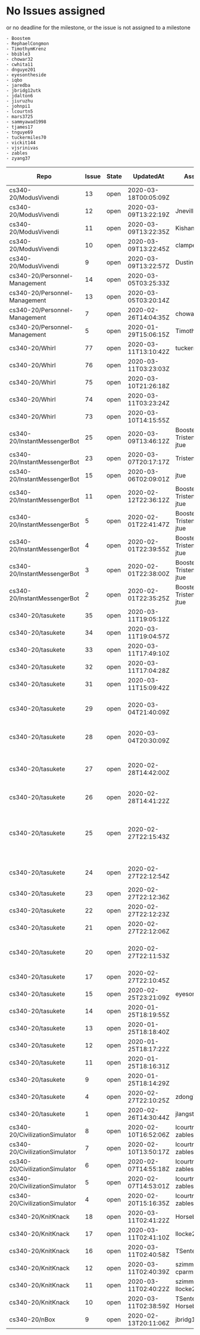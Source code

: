 # No Issues assigned
or no deadline for the milestone, or the issue is not assigned to a milestone

    - Boostem
    - RephaelCongmon
    - TimothymKrenz
    - bbible3
    - chowar32
    - cwhita11
    - dnguye201
    - eyesontheside
    - iqbo
    - jaredba
    - jbridg12utk
    - jdalton6
    - jiuruzhu
    - johnpi1
    - lcourtn5
    - mars3725
    - sammyawad1998
    - tjames17
    - tnguye69
    - tuckermiles70
    - vickit144
    - vjsrinivas
    - zables
    - zyang37

|Repo|Issue|State|UpdatedAt|Assignee|Milestone Due|Labels|Title|
|-|-|-|-|-|-|-|-|
|cs340-20/ModusVivendi|13|open|2020-03-18T00:05:09Z||None|,dependencies|Bump minimist from 1.2.0 to 1.2.5
|cs340-20/ModusVivendi|12|open|2020-03-09T13:22:19Z|Jneville0815|2020-03-16T07:00:00Z||integrate database
|cs340-20/ModusVivendi|11|open|2020-03-09T13:22:35Z|Kishan1029|2020-03-16T07:00:00Z||look into mongodb to store users
|cs340-20/ModusVivendi|10|open|2020-03-09T13:22:45Z|clampe1|2020-03-16T07:00:00Z||improve front-end design
|cs340-20/ModusVivendi|9|open|2020-03-09T13:22:57Z|DustinCraig|2020-03-16T07:00:00Z||get authentication system working
|cs340-20/Personnel-Management|14|open|2020-03-05T03:25:33Z||None||messaging front/back-end
|cs340-20/Personnel-Management|13|open|2020-03-05T03:20:14Z||None||Events backend
|cs340-20/Personnel-Management|7|open|2020-02-26T14:04:35Z|chowar32|None||Login options
|cs340-20/Personnel-Management|5|open|2020-01-29T15:06:15Z|TimothymKrenz|None||Messaging: Front End
|cs340-20/Whirl|77|open|2020-03-11T13:10:42Z|tuckermiles70|None||Potentially change to circle avatar on profile page
|cs340-20/Whirl|76|open|2020-03-11T03:23:03Z||None||Populate profile page ride list with data from Firestore DB
|cs340-20/Whirl|75|open|2020-03-10T21:26:18Z||None||Update app launcher icon
|cs340-20/Whirl|74|open|2020-03-11T03:23:24Z||None||Populate ride list with data from Firestore DB
|cs340-20/Whirl|73|open|2020-03-10T14:15:55Z||None||Splash screen
|cs340-20/InstantMessengerBot|25|open|2020-03-09T13:46:12Z|Boostem Tristen-Finley jtue|None|,Bot,QOL|help functions 
|cs340-20/InstantMessengerBot|23|open|2020-03-07T20:17:17Z|Tristen-Finley|2020-03-08T08:00:00Z|,Moderator|kick/ban/timeout functions
|cs340-20/InstantMessengerBot|15|open|2020-03-06T02:09:01Z|jtue|2020-03-08T08:00:00Z|,Bot,QOL|Add/Create text channels with a command
|cs340-20/InstantMessengerBot|11|open|2020-02-12T22:36:12Z|Boostem Tristen-Finley jtue|None|,QOL|Squad Up
|cs340-20/InstantMessengerBot|5|open|2020-02-01T22:41:47Z|Boostem Tristen-Finley jtue|None|,Moderator|Remove attempted phishing/scam links
|cs340-20/InstantMessengerBot|4|open|2020-02-01T22:39:55Z|Boostem Tristen-Finley jtue|None|,Game|Hangman game
|cs340-20/InstantMessengerBot|3|open|2020-02-01T22:38:00Z|Boostem Tristen-Finley jtue|None|,QOL|text meme editor
|cs340-20/InstantMessengerBot|2|open|2020-02-01T22:35:25Z|Boostem Tristen-Finley jtue|None|,QOL|Picture Meme editor
|cs340-20/tasukete|35|open|2020-03-11T19:05:12Z||None||Add tagging system
|cs340-20/tasukete|34|open|2020-03-11T19:04:57Z||None||Add notification system
|cs340-20/tasukete|33|open|2020-03-11T17:49:10Z||None||fix bug language prompt shows up after signin
|cs340-20/tasukete|32|open|2020-03-11T17:04:28Z||None||Force auto redirect from http to https... .htaccess?
|cs340-20/tasukete|31|open|2020-03-11T15:09:42Z||None||Code to make sure user profile displayname / posts are not zero...
|cs340-20/tasukete|29|open|2020-03-04T21:40:09Z||None||Write regex for username detection & finish RENDERUSERBUTTON($username) in posthost.php
|cs340-20/tasukete|28|open|2020-03-04T20:30:09Z||None||Create auto updating function for once a comment is posted on userposts
|cs340-20/tasukete|27|open|2020-02-28T14:42:00Z||None||Make function in AJAX to dynamically load (n) more posts onto the user's feed via the PRINTPOSTS functionality (may need to be expanded)
|cs340-20/tasukete|26|open|2020-02-28T14:41:22Z||None||Create individual user's profile page (eg profiles/?user=twango)
|cs340-20/tasukete|25|open|2020-02-27T22:15:43Z||None||Create function to convert timestamp to better readable format (ie "Ten minutes ago... ten seconds ago. More than 24 hours should be just a formatted datestamp e.g. (2020/2/4 11:30PM)
|cs340-20/tasukete|24|open|2020-02-27T22:12:54Z||None||Display flag by users posts' that equals their language preference via bootstrap
|cs340-20/tasukete|23|open|2020-02-27T22:12:36Z||None||Auto-translate feature below posts
|cs340-20/tasukete|22|open|2020-02-27T22:12:23Z||None||Profile photo upload PHP
|cs340-20/tasukete|21|open|2020-02-27T22:12:06Z||None||Setup styling for allowing photos in posts
|cs340-20/tasukete|20|open|2020-02-27T22:11:53Z||None||Setup styling for comments (threads under posts... each post has a "reply" button that makes a "reply" form appear)
|cs340-20/tasukete|17|open|2020-02-27T22:10:45Z||None||Link create/update profile page with SQL functions so it works
|cs340-20/tasukete|15|open|2020-02-25T23:21:09Z|eyesontheside|None||Apply better bootstrap styling to the signup error message 
|cs340-20/tasukete|14|open|2020-01-25T18:19:55Z||None|,enhancement|Enable photo posting
|cs340-20/tasukete|13|open|2020-01-25T18:18:40Z||None|,enhancement|Enable auto-translating via google translate
|cs340-20/tasukete|12|open|2020-01-25T18:17:22Z||None|,enhancement|Create back-end for instant messaging
|cs340-20/tasukete|11|open|2020-01-25T18:16:31Z||None|,enhancement|User interface for instant messaging
|cs340-20/tasukete|9|open|2020-01-25T18:14:29Z||None|,enhancement|Create user interface for profiles
|cs340-20/tasukete|4|open|2020-02-27T22:10:25Z|zdong7|2020-02-14T08:00:00Z|,enhancement|Set up the database table to hold posts and comments
|cs340-20/tasukete|1|open|2020-02-26T14:30:44Z|jlangst6|2020-02-14T08:00:00Z|,enhancement|Secure the database
|cs340-20/CivilizationSimulator|8|open|2020-02-10T16:52:06Z|lcourtn5 iqbo zables|None||Birth Rules (Advanced)
|cs340-20/CivilizationSimulator|7|open|2020-02-10T13:50:17Z|lcourtn5 iqbo zables|None||Death Rule (Advanced)
|cs340-20/CivilizationSimulator|6|open|2020-02-07T14:55:18Z|lcourtn5 iqbo zables|None||Improving the Menu UI
|cs340-20/CivilizationSimulator|5|open|2020-02-07T14:53:01Z|lcourtn5 iqbo zables|None||Random rules (basic)
|cs340-20/CivilizationSimulator|4|open|2020-02-20T15:16:35Z|lcourtn5 iqbo zables|None||Death Rules (Basic)
|cs340-20/KnitKnack|18|open|2020-03-11T02:41:22Z|Horseburgh|2020-03-13T07:00:00Z|,enhancement|create project button functionality
|cs340-20/KnitKnack|17|open|2020-03-11T02:41:10Z|llocke2|2020-03-13T07:00:00Z|,documentation|create status report
|cs340-20/KnitKnack|16|open|2020-03-11T02:40:58Z|TSenter|2020-03-13T07:00:00Z|,enhancement|Populate home page with projects
|cs340-20/KnitKnack|12|open|2020-03-11T02:40:39Z|szimmer9 cparm11|2020-03-13T07:00:00Z|,enhancement|Finish stitch counter page layout and functionality
|cs340-20/KnitKnack|11|open|2020-03-11T02:40:22Z|szimmer9 llocke2|2020-03-13T07:00:00Z|,bug|Review all current layout pages and fix minor bugs 
|cs340-20/KnitKnack|10|open|2020-03-11T02:38:59Z|TSenter Horseburgh|None|,enhancement|Back end functionality for creating new project
|cs340-20/nBox|9|open|2020-02-13T20:11:06Z|jbridg12utk|None||Create an arcade style game for the suite
